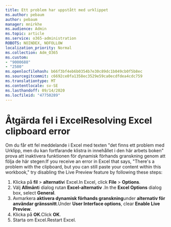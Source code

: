 ```yaml
---
title: Ett problem har uppstått med urklippet
ms.author: pebaum
author: pebaum
manager: mnirkhe
ms.audience: Admin
ms.topic: article
ms.service: o365-administration
ROBOTS: NOINDEX, NOFOLLOW
localization_priority: Normal
ms.collection: Adm_O365
ms.custom:
- "9000688"
- "2580"
ms.openlocfilehash: b66f3bf4eb6b0354b7e30c89dc1b049cb0f5b8ec
ms.sourcegitcommit: c6692ce0fa1358ec3529e59ca0ecdfdea4cdc759
ms.translationtype: MT
ms.contentlocale: sv-SE
ms.lasthandoff: 09/14/2020
ms.locfileid: "47750289"
---
```

# <a name="resolving-excel-clipboard-error"></a><span data-ttu-id="21d28-102">Åtgärda fel i Excel</span><span class="sxs-lookup"><span data-stu-id="21d28-102">Resolving Excel clipboard error</span></span>

<span data-ttu-id="21d28-103">Om du får ett fel meddelande i Excel med texten "det finns ett problem med Urklipp, men du kan fortfarande klistra in innehållet i den här arbets boken" prova att inaktivera funktionen för dynamisk förhands granskning genom att följa de här stegen:</span><span class="sxs-lookup"><span data-stu-id="21d28-103">If you receive an error in Excel that says, "There's a problem with the clipboard, but you can still paste your content within this workbook," try disabling the Live Preview feature by following these steps:</span></span>

1. <span data-ttu-id="21d28-104">Klicka på **fil**  >  **alternativ**i Excel.</span><span class="sxs-lookup"><span data-stu-id="21d28-104">In Excel, click **File** > **Options**.</span></span>
3. <span data-ttu-id="21d28-105">Välj **Allmänt**i dialog rutan **Excel-alternativ** .</span><span class="sxs-lookup"><span data-stu-id="21d28-105">In the **Excel Options** dialog box, select **General**.</span></span>
4. <span data-ttu-id="21d28-106">Avmarkera **aktivera dynamisk förhands granskning**under **alternativ för användar gränssnitt**.</span><span class="sxs-lookup"><span data-stu-id="21d28-106">Under **User Interface options**, clear **Enable Live Preview**.</span></span>
5. <span data-ttu-id="21d28-107">Klicka på **OK**.</span><span class="sxs-lookup"><span data-stu-id="21d28-107">Click **OK**.</span></span>
6. <span data-ttu-id="21d28-108">Starta om Excel.</span><span class="sxs-lookup"><span data-stu-id="21d28-108">Restart Excel.</span></span>
